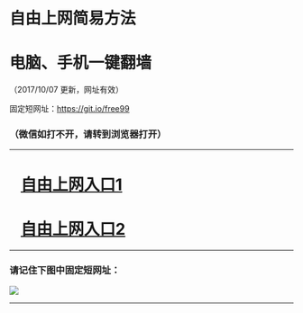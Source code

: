 ﻿# 自由上网简易方法

# 电脑、手机一键翻墙

（2017/10/07 更新，网址有效）

固定短网址：https://git.io/free99

### （微信如打不开，请转到浏览器打开）


***





# &nbsp;&nbsp; <a href="http://ft726710761.fwq-tz-1001.info/fwqtz01.html?t=100700124069 " target="_blank">自由上网入口1</a>
# &nbsp;&nbsp; <a href="http://ft1021727814.fwq-tz-1002.info/fwqtz02.html?t=10070019829 " target="_blank">自由上网入口2</a>
***

### 请记住下图中固定短网址：

<img src="https://s3-us-west-2.amazonaws.com/fwq-1001/yjfq-20170905okok.png" /> 


***

